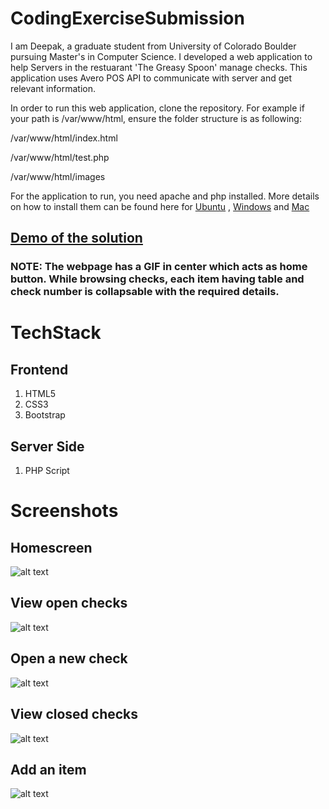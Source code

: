 # CodingExerciseSubmission

I am Deepak, a graduate student from University of Colorado Boulder pursuing Master's in Computer Science. I developed a web application to help Servers in the restuarant 'The Greasy Spoon' manage checks. This application uses Avero POS API to communicate with server and get relevant information. 

In order to run this web application, clone the repository. For example if your path is /var/www/html, ensure the folder structure is as following:


/var/www/html/index.html

/var/www/html/test.php

/var/www/html/images


For the application to run, you need apache and php installed. More details on how to install them can be found here for [Ubuntu](https://www.digitalocean.com/community/tutorials/how-to-install-linux-apache-mysql-php-lamp-stack-on-ubuntu-16-04) , [Windows](https://www.znetlive.com/blog/how-to-install-apache-php-and-mysql-on-windows-10-machine/) and [Mac](https://jason.pureconcepts.net/2016/09/install-apache-php-mysql-mac-os-x-sierra/)

## [Demo of the solution](https://youtu.be/8huxRhXXZBU) 

### NOTE: The webpage has a GIF in center which acts as home button. While browsing checks, each item having table and check number is collapsable with the required details.  

# TechStack


## Frontend

1. HTML5
2. CSS3
3. Bootstrap

## Server Side 

1. PHP Script


# Screenshots

## Homescreen
![alt text][id]

[id]: https://drive.google.com/uc?id=1k5Zxms1uRJxCK6-pb9j5By1_dzry6A-o "Homescreen"

## View open checks
![alt text][id1]

[id1]: https://drive.google.com/uc?id=1pK2REd4kJU43D_rbuxIsQyUEijY_3a36 "Openchecks"

## Open a new check
![alt text][id2]

[id2]: https://drive.google.com/uc?id=1_XiBfOaOazZn-BlLfPmq8iPFl-8vWOGy "newcheck"

## View closed checks
![alt text][id3]

[id3]: https://drive.google.com/uc?id=1r14jtpIDpVXb0OEZkBjR3IiIt8g1d_sd "close"

## Add an item
![alt text][id4]

[id4]: https://drive.google.com/uc?id=11YkMvL2-q-T65NyibWPzNvCx5kKmP0RI "add"

